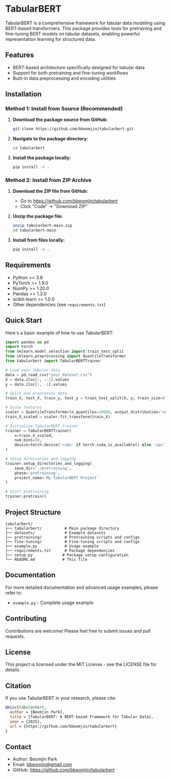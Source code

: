 # TabularBERT

TabularBERT is a comprehensive framework for tabular data modeling using BERT-based transformers. This package provides tools for pretraining and fine-tuning BERT models on tabular datasets, enabling powerful representation learning for structured data.

## Features

- BERT-based architecture specifically designed for tabular data
- Support for both pretraining and fine-tuning workflows
- Built-in data preprocessing and encoding utilities

## Installation

### Method 1: Install from Source (Recommended)

1. **Download the package source from GitHub:**
   ```bash
   git clone https://github.com/bbeomjin/tabularbert.git
   ```

2. **Navigate to the package directory:**
   ```bash
   cd tabularbert
   ```

3. **Install the package locally:**
   ```bash
   pip install -e .
   ```

### Method 2: Install from ZIP Archive

1. **Download the ZIP file from GitHub:**
   - Go to https://github.com/bbeomjin/tabularbert
   - Click "Code" → "Download ZIP"

2. **Unzip the package file:**
   ```bash
   unzip tabularbert-main.zip
   cd tabularbert-main
   ```

3. **Install from files locally:**
   ```bash
   pip install -e .
   ```

## Requirements

- Python >= 3.8
- PyTorch >= 1.9.0
- NumPy >= 1.20.0
- Pandas >= 1.3.0
- scikit-learn >= 1.0.0
- Other dependencies (see `requirements.txt`)

## Quick Start

Here's a basic example of how to use TabularBERT:

```python
import pandas as pd
import torch
from sklearn.model_selection import train_test_split
from sklearn.preprocessing import QuantileTransformer
from tabularbert import TabularBERTTrainer

# Load your tabular data
data = pd.read_csv("your_dataset.csv")
X = data.iloc[:, :-1].values
y = data.iloc[:, -1].values

# Split and preprocess data
train_X, test_X, train_y, test_y = train_test_split(X, y, train_size=0.8, random_state=0)

# Scale features
scaler = QuantileTransformer(n_quantiles=10000, output_distribution='uniform')
train_X_scaled = scaler.fit_transform(train_X)

# Initialize TabularBERT trainer
trainer = TabularBERTTrainer(
    x=train_X_scaled,
    num_bins=50,
    device=torch.device('cuda' if torch.cuda.is_available() else 'cpu')
)

# Setup directories and logging
trainer.setup_directories_and_logging(
    save_dir='./pretraining',
    phase='pretraining',
    project_name='My TabularBERT Project'
)

# Start pretraining
trainer.pretrain()
```

## Project Structure

```
tabularbert/
├── tabularbert/          # Main package directory
├── datasets/             # Example datasets
├── pretraining/          # Pretraining scripts and configs
├── fine-tuning/          # Fine-tuning scripts and configs
├── example.py            # Usage example
├── requirements.txt      # Package dependencies
├── setup.py             # Package setup configuration
└── README.md            # This file
```

## Documentation

For more detailed documentation and advanced usage examples, please refer to:
- `example.py` - Complete usage example

## Contributing

Contributions are welcome! Please feel free to submit issues and pull requests.

## License

This project is licensed under the MIT License - see the LICENSE file for details.

## Citation

If you use TabularBERT in your research, please cite:

```bibtex
@misc{tabularbert,
  author = {Beomjin Park},
  title = {TabularBERT: A BERT-based Framework for Tabular Data},
  year = {2025},
  url = {https://github.com/bbeomjin/tabularbert}
}
```

## Contact

- Author: Beomjin Park
- Email: bbeomjin@gmail.com
- GitHub: https://github.com/bbeomjin/tabularbert

